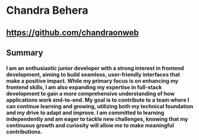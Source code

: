 # Chandra Behera


## https://github.com/chandraonweb

## Summary
#### I am an enthusiastic junior developer with a strong interest in frontend development, aiming to build seamless, user-friendly interfaces that make a positive impact. While my primary focus is on enhancing my frontend skills, I am also expanding my expertise in full-stack development to gain a more comprehensive understanding of how applications work end-to-end. My goal is to contribute to a team where I can continue learning and growing, utilizing both my technical foundation and my drive to adapt and improve. I am committed to learning independently and am eager to tackle new challenges, knowing that my continuous growth and curiosity will allow me to make meaningful contributions.
